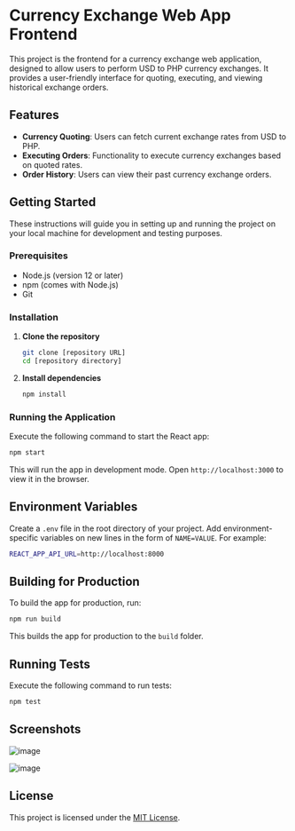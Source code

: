 # Currency Exchange Web App Frontend

This project is the frontend for a currency exchange web application, designed to allow users to perform USD to PHP currency exchanges. It provides a user-friendly interface for quoting, executing, and viewing historical exchange orders.

## Features
- **Currency Quoting**: Users can fetch current exchange rates from USD to PHP.
- **Executing Orders**: Functionality to execute currency exchanges based on quoted rates.
- **Order History**: Users can view their past currency exchange orders.

## Getting Started

These instructions will guide you in setting up and running the project on your local machine for development and testing purposes.

### Prerequisites

- Node.js (version 12 or later)
- npm (comes with Node.js)
- Git

### Installation

1. **Clone the repository**

   ```bash
   git clone [repository URL]
   cd [repository directory]
   ```

2. **Install dependencies**

   ```bash
   npm install
   ```

### Running the Application

Execute the following command to start the React app:

```bash
npm start
```

This will run the app in development mode. Open `http://localhost:3000` to view it in the browser.

## Environment Variables

Create a `.env` file in the root directory of your project. Add environment-specific variables on new lines in the form of `NAME=VALUE`. For example:

```bash
REACT_APP_API_URL=http://localhost:8000
```

## Building for Production

To build the app for production, run:

```bash
npm run build
```

This builds the app for production to the `build` folder.

## Running Tests

Execute the following command to run tests:

```bash
npm test
```

## Screenshots
![image](https://github.com/matthewvedder/currency-exchange-front-end/assets/16331910/097363e1-74ee-4c12-9341-5d60e0e99b55)

![image](https://github.com/matthewvedder/currency-exchange-front-end/assets/16331910/da5291f5-61b5-4aec-baa3-8a05b57c452f)








## License

This project is licensed under the [MIT License](LICENSE.md).
